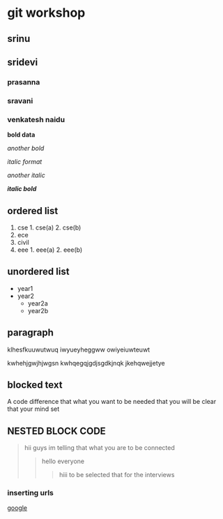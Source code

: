# git workshop
## srinu
## sridevi
### prasanna
### sravani
### venkatesh naidu
**bold data**

_another bold_

*italic format*

_another italic_

_**italic bold**_

## ordered list
1. cse
                1. cse(a)
                2. cse(b)
2. ece
3. civil
4. eee
                1. eee(a)
                2. eee(b)
## unordered list
- year1
- year2
    * year2a
    * year2b
    
 ## paragraph
klhesfkuuwutwuq
iwyueyheggww
owiyeiuwteuwt

kwhehjgwjhjwgsn
kwhqegqjgdjsgdkjnqk
jkehqwejjetye

## blocked text
A code difference that what you want to be needed that you will be clear that your mind set

## NESTED BLOCK CODE
> hii guys im telling that what you are to be connected
>> hello everyone
>>> hiii to be selected that for the interviews

### inserting urls
[google](https//www.google.com/)
